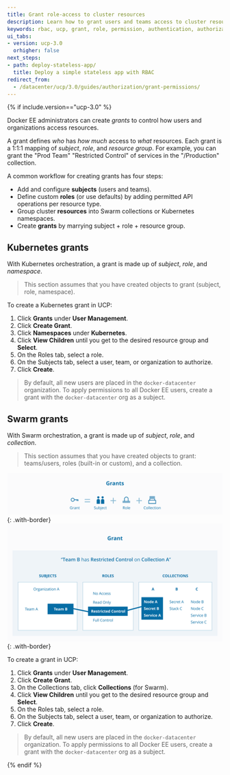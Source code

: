 ```yaml
---
title: Grant role-access to cluster resources
description: Learn how to grant users and teams access to cluster resources with role-based access control.
keywords: rbac, ucp, grant, role, permission, authentication, authorization, namespace
ui_tabs:
- version: ucp-3.0
  orhigher: false
next_steps:
- path: deploy-stateless-app/
  title: Deploy a simple stateless app with RBAC
redirect_from:
  - /datacenter/ucp/3.0/guides/authorization/grant-permissions/
---
```

{% if include.version=="ucp-3.0" %}

Docker EE administrators can create _grants_ to control how users and
organizations access resources.

A grant defines _who_ has _how much_ access to _what_ resources. Each grant is a
1:1:1 mapping of _subject_, _role_, and _resource group_. For example, you can
grant the "Prod Team" "Restricted Control" of services in the "/Production"
collection.

A common workflow for creating grants has four steps:

- Add and configure **subjects** (users and teams).
- Define custom **roles** (or use defaults) by adding permitted API operations
  per resource type.
- Group cluster **resources** into Swarm collections or Kubernetes namespaces.
- Create **grants** by marrying subject + role + resource group.

## Kubernetes grants

With Kubernetes orchestration, a grant is made up of *subject*, *role*, and
*namespace*.

> This section assumes that you have created objects to grant (subject, role,
> namespace).

To create a Kubernetes grant in UCP:

1. Click **Grants** under **User Management**.
2. Click **Create Grant**.
3. Click **Namespaces** under **Kubernetes**.
4. Click **View Children** until you get to the desired resource group and **Select**.
5. On the Roles tab, select a role.
6. On the Subjects tab, select a user, team, or organization to authorize.
7. Click **Create**.

> By default, all new users are placed in the `docker-datacenter` organization.
> To apply permissions to all Docker EE users, create a grant with the
> `docker-datacenter` org as a subject.

## Swarm grants

With Swarm orchestration, a grant is made up of *subject*, *role*, and
*collection*.

> This section assumes that you have created objects to grant: teams/users,
> roles (built-in or custom), and a collection.

![](../images/ucp-grant-model-0.svg){: .with-border}
![](../images/ucp-grant-model.svg){: .with-border}

To create a grant in UCP:

1. Click **Grants** under **User Management**.
2. Click **Create Grant**.
3. On the Collections tab, click **Collections** (for Swarm).
4. Click **View Children** until you get to the desired resource group and **Select**.
5. On the Roles tab, select a role.
6. On the Subjects tab, select a user, team, or organization to authorize.
7. Click **Create**.

> By default, all new users are placed in the `docker-datacenter` organization.
> To apply permissions to all Docker EE users, create a grant with the
> `docker-datacenter` org as a subject.

{% endif %}
